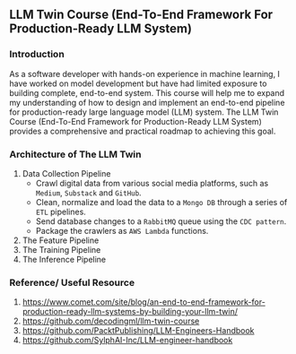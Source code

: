 ## LLM Twin Course (End-To-End Framework For Production-Ready LLM System)
### Introduction
As a software developer with hands-on experience in machine learning, I have worked on model development but have had limited exposure to building complete, end-to-end system. This course will help me to expand my understanding of how to design and implement an end-to-end pipeline for production-ready large language model (LLM) system. The LLM Twin Course (End-To-End Framework for Production-Ready LLM System) provides a comprehensive and practical roadmap to achieving this goal.

### Architecture of The LLM Twin
1. Data Collection Pipeline
    - Crawl digital data from various social media platforms, such as `Medium`, `Substack` and `GitHub`.
    - Clean, normalize and load the data to a `Mongo DB` through a series of `ETL` pipelines.
    - Send database changes to a `RabbitMQ` queue using the `CDC pattern`.
    - Package the crawlers as `AWS Lambda` functions.
2. The Feature Pipeline
3. The Training Pipeline
4. The Inference Pipeline

### Reference/ Useful Resource
1. https://www.comet.com/site/blog/an-end-to-end-framework-for-production-ready-llm-systems-by-building-your-llm-twin/
2. https://github.com/decodingml/llm-twin-course
3. https://github.com/PacktPublishing/LLM-Engineers-Handbook
4. https://github.com/SylphAI-Inc/LLM-engineer-handbook